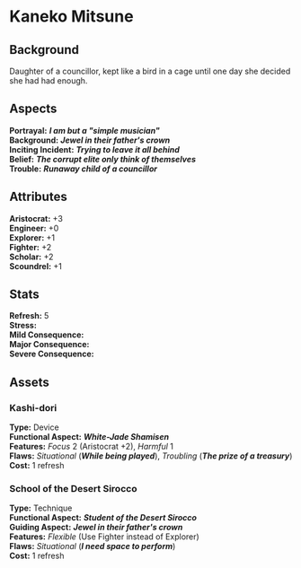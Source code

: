 # Kaneko Mitsune
## Background
Daughter of a councillor, kept like a bird in a cage until one day she decided she had had enough.
## Aspects
**Portrayal:** ***I am but a "simple musician"***  
**Background:** ***Jewel in their father's crown***  
**Inciting Incident:** ***Trying to leave it all behind***  
**Belief:** ***The corrupt elite only think of themselves***  
**Trouble:** ***Runaway child of a councillor***  
## Attributes
**Aristocrat:** +3  
**Engineer:** +0  
**Explorer:** +1  
**Fighter:** +2  
**Scholar:** +2  
**Scoundrel:** +1  
## Stats
**Refresh:** 5  
**Stress:**   
**Mild Consequence:**   
**Major Consequence:**   
**Severe Consequence:**   
## Assets
### Kashi-dori
**Type:** Device  
**Functional Aspect:** ***White-Jade Shamisen***  
**Features:** *Focus* 2 (Aristocrat +2), *Harmful* 1  
**Flaws:** *Situational* (***While being played***), *Troubling* (***The prize of a treasury***)  
**Cost:** 1 refresh  
### School of the Desert Sirocco
**Type:** Technique  
**Functional Aspect:** ***Student of the Desert Sirocco***  
**Guiding Aspect:** ***Jewel in their father's crown***  
**Features:** *Flexible* (Use Fighter instead of Explorer)  
**Flaws:** *Situational* (***I need space to perform***)  
**Cost:** 1 refresh  
